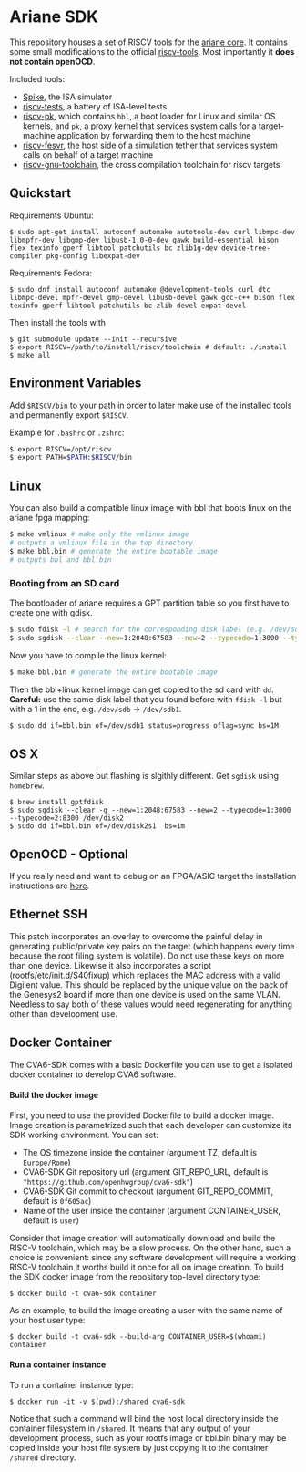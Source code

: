# Ariane SDK

This repository houses a set of RISCV tools for the [ariane core](https://github.com/pulp-platform/ariane). It contains some small modifications to the official [riscv-tools](https://github.com/riscv/riscv-tools). Most importantly it **does not contain openOCD**.

Included tools:
* [Spike](https://github.com/riscv/riscv-isa-sim/), the ISA simulator
* [riscv-tests](https://github.com/riscv/riscv-tests/), a battery of ISA-level tests
* [riscv-pk](https://github.com/riscv/riscv-pk/), which contains `bbl`, a boot loader for Linux and similar OS kernels, and `pk`, a proxy kernel that services system calls for a target-machine application by forwarding them to the host machine
* [riscv-fesvr](https://github.com/riscv/riscv-fesvr/), the host side of a simulation tether that services system calls on behalf of a target machine
* [riscv-gnu-toolchain](https://github.com/riscv/riscv-gnu-toolchain), the cross compilation toolchain for riscv targets

## Quickstart

Requirements Ubuntu:
```console
$ sudo apt-get install autoconf automake autotools-dev curl libmpc-dev libmpfr-dev libgmp-dev libusb-1.0-0-dev gawk build-essential bison flex texinfo gperf libtool patchutils bc zlib1g-dev device-tree-compiler pkg-config libexpat-dev
```

Requirements Fedora:
```console
$ sudo dnf install autoconf automake @development-tools curl dtc libmpc-devel mpfr-devel gmp-devel libusb-devel gawk gcc-c++ bison flex texinfo gperf libtool patchutils bc zlib-devel expat-devel
```

Then install the tools with

```console
$ git submodule update --init --recursive
$ export RISCV=/path/to/install/riscv/toolchain # default: ./install
$ make all
```

## Environment Variables

Add `$RISCV/bin` to your path in order to later make use of the installed tools and permanently export `$RISCV`.

Example for `.bashrc` or `.zshrc`:
```bash
$ export RISCV=/opt/riscv
$ export PATH=$PATH:$RISCV/bin
```

## Linux
You can also build a compatible linux image with bbl that boots linux on the ariane fpga mapping:
```bash
$ make vmlinux # make only the vmlinux image
# outputs a vmlinux file in the top directory
$ make bbl.bin # generate the entire bootable image
# outputs bbl and bbl.bin
```

### Booting from an SD card
The bootloader of ariane requires a GPT partition table so you first have to create one with gdisk.

```bash
$ sudo fdisk -l # search for the corresponding disk label (e.g. /dev/sdb)
$ sudo sgdisk --clear --new=1:2048:67583 --new=2 --typecode=1:3000 --typecode=2:8300 /dev/sdb # create a new gpt partition table and two partitions: 1st partition: 32mb (ONIE boot), second partition: rest (Linux root)
```

Now you have to compile the linux kernel:
```bash
$ make bbl.bin # generate the entire bootable image
```

Then the bbl+linux kernel image can get copied to the sd card with `dd`. __Careful:__  use the same disk label that you found before with `fdisk -l` but with a 1 in the end, e.g. `/dev/sdb` -> `/dev/sdb1`.
```bash
$ sudo dd if=bbl.bin of=/dev/sdb1 status=progress oflag=sync bs=1M
```

## OS X

Similar steps as above but flashing is slgithly different. Get `sgdisk` using `homebrew`.

```
$ brew install gptfdisk
$ sudo sgdisk --clear -g --new=1:2048:67583 --new=2 --typecode=1:3000 --typecode=2:8300 /dev/disk2
$ sudo dd if=bbl.bin of=/dev/disk2s1  bs=1m
```

## OpenOCD - Optional
If you really need and want to debug on an FPGA/ASIC target the installation instructions are [here](https://github.com/riscv/riscv-openocd).

## Ethernet SSH
This patch incorporates an overlay to overcome the painful delay in generating public/private key pairs on the target
(which happens every time because the root filing system is volatile). Do not use these keys on more than one device.
Likewise it also incorporates a script (rootfs/etc/init.d/S40fixup) which replaces the MAC address with a valid Digilent
value. This should be replaced by the unique value on the back of the Genesys2 board if more than one device is used on
the same VLAN. Needless to say both of these values would need regenerating for anything other than development use.

## Docker Container

The CVA6-SDK comes with a basic Dockerfile you can use to get a isolated docker container to develop CVA6 software.

#### Build the docker image
First, you need to use the provided Dockerfile to build a docker image.
Image creation is parametrized such that each developer can customize its SDK working environment.
You can set:
- The OS timezone inside the container (argument TZ, default is `Europe/Rome`)
- CVA6-SDK Git repository url (argument GIT_REPO_URL, default is `"https://github.com/openhwgroup/cva6-sdk"`)
- CVA6-SDK Git commit to checkout (argument GIT_REPO_COMMIT, default is `0f605ac`)
- Name of the user inside the container (argument CONTAINER_USER, default is `user`)

Consider that image creation will automatically download and build the RISC-V toolchain, which may be a slow process.
On the other hand, such a choice is convenient: since any software development will require a working RISC-V toolchain it worths build it once for all on image creation.
To build the SDK docker image from the repository top-level directory type:
```
$ docker build -t cva6-sdk container
```
As an example, to build the image creating a user with the same name of your host user type:
```
$ docker build -t cva6-sdk --build-arg CONTAINER_USER=$(whoami) container
```

#### Run a container instance
To run a container instance type:
```
$ docker run -it -v $(pwd):/shared cva6-sdk
```
Notice that such a command will bind the host local directory inside the container filesystem in `/shared`.
It means that any output of your development process, such as your rootfs image or bbl.bin binary may be copied inside your host file system by just copying it to the container `/shared` directory.

